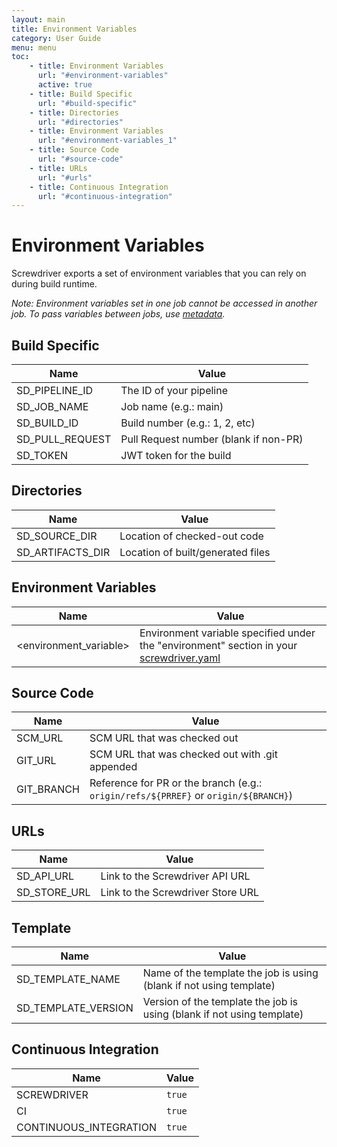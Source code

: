 ```yaml
---
layout: main
title: Environment Variables
category: User Guide
menu: menu
toc:
    - title: Environment Variables
      url: "#environment-variables"
      active: true
    - title: Build Specific
      url: "#build-specific"
    - title: Directories
      url: "#directories"
    - title: Environment Variables
      url: "#environment-variables_1"
    - title: Source Code
      url: "#source-code"
    - title: URLs
      url: "#urls"
    - title: Continuous Integration
      url: "#continuous-integration"
---
```

# Environment Variables

Screwdriver exports a set of environment variables that you can rely on during build runtime.

_Note: Environment variables set in one job cannot be accessed in another job. To pass variables between jobs, use [metadata](./metadata)._

## Build Specific

| Name | Value |
|------|-------|
| SD_PIPELINE_ID | The ID of your pipeline |
| SD_JOB_NAME | Job name (e.g.: main) |
| SD_BUILD_ID | Build number (e.g.: 1, 2, etc) |
| SD_PULL_REQUEST | Pull Request number (blank if non-PR) |
| SD_TOKEN | JWT token for the build |

## Directories

| Name | Value |
|------|-------|
| SD_SOURCE_DIR | Location of checked-out code |
| SD_ARTIFACTS_DIR | Location of built/generated files |

## Environment Variables

| Name | Value |
|------|-------|
| &lt;environment_variable&gt; | Environment variable specified under the "environment" section in your [screwdriver.yaml](configuration/) |

## Source Code

| Name | Value |
|------|-------|
| SCM_URL | SCM URL that was checked out |
| GIT_URL | SCM URL that was checked out with .git appended |
| GIT_BRANCH | Reference for PR or the branch (e.g.: `origin/refs/${PRREF}` or `origin/${BRANCH}`) |

## URLs

| Name | Value |
|------|-------|
| SD_API_URL | Link to the Screwdriver API URL |
| SD_STORE_URL | Link to the Screwdriver Store URL |

## Template

| Name | Value |
|------|-------|
| SD_TEMPLATE_NAME | Name of the template the job is using (blank if not using template) |
| SD_TEMPLATE_VERSION | Version of the template the job is using (blank if not using template)|

## Continuous Integration

| Name | Value |
|------|-------|
| SCREWDRIVER | `true` |
| CI | `true` |
| CONTINUOUS_INTEGRATION | `true` |
